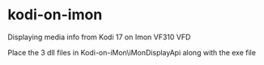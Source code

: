 # kodi-on-imon
Displaying media info from Kodi 17 on Imon VF310 VFD

Place the 3 dll files in Kodi-on-iMon\iMonDisplayApi along with the exe file
